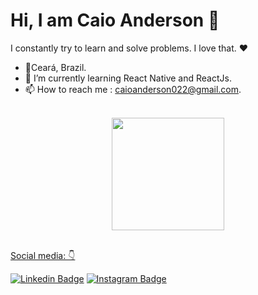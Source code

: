 # Hi, I am Caio Anderson 👋

I constantly try to learn and solve problems. I love that. ❤️


- 📍Ceará, Brazil.
- 🌱 I’m currently learning React Native and ReactJs.
- 📫 How to reach me : caioanderson022@gmail.com.

<br>
 
<div align='center'>
  <a href="https://github.com/CaioAnderson">
  <img height="180em" src="https://github-readme-stats.vercel.app/api/top-langs/?username=CaioAnderson&layout=compact&langs_count=7&theme=dark"/>
</div>
 
 <br>

Social media: 👇

[![Linkedin Badge](https://img.shields.io/badge/-LinkedIn-blue?style=flat-square&logo=Linkedin&logoColor=white&link=https://www.linkedin.com/in/caio-anderson-lima-ferreira-301b36138/)](https://www.linkedin.com/in/caio-anderson-lima-ferreira-301b36138/) [![Instagram Badge](https://img.shields.io/badge/-Instagram-red?style=flat-square&logo=Instagram&logoColor=white&link=https://www.instagram.com/_caio_anderson/)](https://www.instagram.com/_caio_anderson/) 
